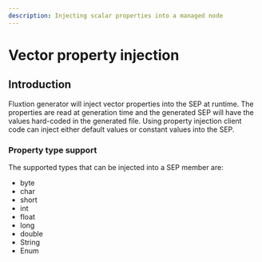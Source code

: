 ```yaml
---
description: Injecting scalar properties into a managed node
---
```


# Vector property injection

## Introduction <a id="introduction"></a>

Fluxtion generator will inject vector properties into the SEP at runtime. The properties are read at generation time and the generated SEP will have the values hard-coded in the generated file. Using property injection client code can inject either default values or constant values into the SEP.

### Property type support <a id="property-type-support"></a>

The supported types that can be injected into a SEP member are:

* byte
* char
* short
* int
* float
* long
* double
* String
* Enum

